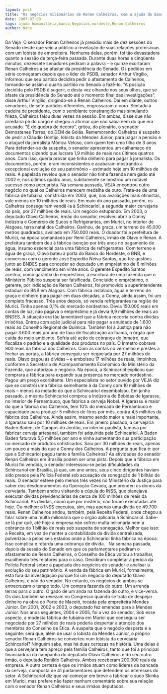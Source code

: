 ```yaml
---
layout: post
title: "Os negócios milionários de Renan Calheiros, com a ajuda do Banco do Nordeste"
date: 2007-07-08
tags: ajuda humanitária,banco,Negócios,nordeste,Renan Calheiros
author: None
---
```

Da Veja&nbsp;
O senador Renan Calheiros j&aacute; presidiu mais de dez sess&otilde;es do Senado desde que veio a p&uacute;blico a revela&ccedil;&atilde;o de suas rela&ccedil;&otilde;es prom&iacute;scuas com um lobista de empreiteira. Nenhuma delas, por&eacute;m, foi t&atilde;o devastadora quanto a sess&atilde;o de ter&ccedil;a-feira passada. Durante duas horas e cinq&uuml;enta minutos, dezessete senadores pediram a palavra &ndash; e quinze exortaram Renan Calheiros a se afastar da presid&ecirc;ncia do Senado. Os pedidos em s&eacute;rie come&ccedil;aram depois que o l&iacute;der do PSDB, senador Arthur Virg&iacute;lio, informou que seu partido decidira pedir o afastamento de Calheiros, tornando-se assim o quarto partido no Senado a faz&ecirc;-lo. &quot;A posi&ccedil;&atilde;o decidida pelo PSDB &eacute; sugerir, e desta vez olhando nos seus olhos, que se afaste da presid&ecirc;ncia do Senado at&eacute; o momento final das investiga&ccedil;&otilde;es&quot;, disse Arthur Virg&iacute;lio, dirigindo-se a Renan Calheiros. Da&iacute; em diante, outros senadores, de sete partidos diferentes, engrossaram o coro. Sentado &agrave; cadeira de presidente, com o semblante constrangido mas simulando frieza, Calheiros falou duas vezes na sess&atilde;o. Em ambas, disse que n&atilde;o arredaria p&eacute; do cargo e chegou a afirmar que n&atilde;o sabia nem do que era acusado. 
&quot;&Eacute; de quebra de decoro&quot;, gritou, do plen&aacute;rio, o senador Demostenes Torres, do DEM de Goi&aacute;s. Rememorando: Calheiros &eacute; suspeito de pedir a Cl&aacute;udio Gontijo, lobista da Mendes J&uacute;nior, para pagar a pens&atilde;o e o aluguel da jornalista M&ocirc;nica Veloso, com quem tem uma filha de 3 anos. Para defender-se da suspeita, o senador apresentou um calhama&ccedil;o de documentos dizendo que lucrara 1,9 milh&atilde;o de reais nos &uacute;ltimos quatros anos. Com isso, queria provar que tinha dinheiro para pagar &agrave; jornalista. Os documentos, por&eacute;m, eram inconsistentes e acabaram mostrando a excepcional evolu&ccedil;&atilde;o do seu patrim&ocirc;nio &ndash; estimado hoje em 10 milh&otilde;es de reais. A papelada revelou que o senador n&atilde;o tinha fazenda nem gado at&eacute; 2002 e, nos &uacute;ltimos quatro anos, subitamente se mostrou um not&aacute;vel sucesso como pecuarista. Na semana passada, VEJA encontrou outro neg&oacute;cio no qual os Calheiros merecem medalha de ouro. Trata-se de uma f&aacute;brica de tuba&iacute;na, constru&iacute;da em 2003, que, nas avalia&ccedil;&otilde;es mais otimistas, vale menos de 10 milh&otilde;es de reais. Em maio do ano passado, por&eacute;m, os Calheiros conseguiram vend&ecirc;-la &agrave; Schincariol, a segunda maior cervejaria do pa&iacute;s, por 27 milh&otilde;es de reais. Um neg&oacute;cio estupendo. 
Em 2003, o deputado Olavo Calheiros, irm&atilde;o do senador, resolveu abrir a Conny Ind&uacute;stria e Com&eacute;rcio de Sucos e Refrigerantes, em Murici, no interior de Alagoas, terra natal dos Calheiros. Ganhou, de gra&ccedil;a, um terreno de 45.000 metros quadrados, avaliado em 750.000 reais. O doador foi a prefeitura de Murici, na &eacute;poca comandada por Remi Calheiros, irm&atilde;o de Olavo e Renan. A prefeitura tamb&eacute;m deu &agrave; f&aacute;brica isen&ccedil;&atilde;o por tr&ecirc;s anos no pagamento de &aacute;gua, insumo essencial para uma f&aacute;brica de refrigerantes. Com terreno e &aacute;gua de gra&ccedil;a, Olavo bateu &agrave; porta do Banco do Nordeste, o BNB, e conversou com o gerente Jos&eacute; Expedito Neiva Santos, que fez gest&otilde;es junto ao BNDES para conceder ao deputado um empr&eacute;stimo de 6 milh&otilde;es de reais, com vencimento em vinte anos. O gerente Expedito Santos aceitou, como garantia do empr&eacute;stimo, a escritura de uma fazenda que o Minist&eacute;rio P&uacute;blico suspeita ser falsificada. Conclu&iacute;do o empr&eacute;stimo, o gerente, por indica&ccedil;&atilde;o de Renan Calheiros, foi promovido a superintendente estadual do BNB em Alagoas. 
Com f&aacute;brica instalada, &aacute;gua e terreno de gra&ccedil;a e dinheiro para pagar em duas d&eacute;cadas, a Conny, ainda assim, foi um completo fracasso. Tr&ecirc;s anos depois, s&oacute; vendia refrigerantes na regi&atilde;o de Murici. Tinha apenas 0,1% do mercado nordestino. Devia 150.000 reais em contas de luz, n&atilde;o pagava o empr&eacute;stimo e j&aacute; devia 9,9 milh&otilde;es de reais ao BNDES. A situa&ccedil;&atilde;o era t&atilde;o lament&aacute;vel que a f&aacute;brica recorria contra d&iacute;vidas irris&oacute;rias. Entrou com a&ccedil;&atilde;o judicial para n&atilde;o pagar a anuidade de 1.600 reais ao Conselho Regional de Qu&iacute;mica. Tamb&eacute;m foi &agrave; Justi&ccedil;a para n&atilde;o pagar 3.600 reais por ano de taxa de fiscaliza&ccedil;&atilde;o ao Ibama, o &oacute;rg&atilde;o que cuida do meio ambiente. Sofria at&eacute; a&ccedil;&atilde;o de cobran&ccedil;a do Inmetro, que fiscaliza o padr&atilde;o e a qualidade dos produtos no pa&iacute;s. O Inmetro cobrava 900 reais da f&aacute;brica dos Calheiros. Com as contas no vermelho e prestes a fechar as portas, a f&aacute;brica conseguiu ser negociada por 27 milh&otilde;es de reais. Olavo pagou as d&iacute;vidas &ndash; e embolsou 17 milh&otilde;es de reais, limpinhos, conforme a Secretaria de Acompanhamento Econ&ocirc;mico do Minist&eacute;rio da Fazenda, que autorizou o neg&oacute;cio. 
Na &eacute;poca, a Schincariol explicou que comprara a f&aacute;brica para expandir sua presen&ccedil;a no mercado nordestino. Pagou um pre&ccedil;o exorbitante. Um especialista no setor ouvido por VEJA diz que se constr&oacute;i uma f&aacute;brica semelhante &agrave; da Conny com 10 milh&otilde;es de reais &ndash; menos da metade do que a Schincariol desembolsou. Em junho passado, a mesma Schincariol comprou a Ind&uacute;stria de Bebidas de Igarassu, no interior de Pernambuco, que fabrica a cerveja Nobel. A Igarassu &eacute; maior do que a f&aacute;brica dos Calheiros, tem 10% do mercado de Pernambuco e capacidade para produzir 5 milh&otilde;es de litros por m&ecirc;s, contra 4,5 milh&otilde;es da f&aacute;brica dos Calheiros. Ainda assim, mesmo sendo maior e mais importante, a Igarassu saiu por 10 milh&otilde;es de reais. Em janeiro passado, a cervejaria Baden Baden, de Campos do Jord&atilde;o, no interior paulista, famosa por fabricar cerveja artesanal, tamb&eacute;m foi adquirida pela Schincariol. A Baden Baden faturava 5,5 milh&otilde;es por ano e vinha aumentando sua participa&ccedil;&atilde;o no mercado de produtos sofisticados. Saiu por 30 milh&otilde;es de reais, apenas um pouco a mais do que a Conny dos Calheiros. A pergunta que fica &eacute;: por que a Schincariol pagou tanto &agrave; fam&iacute;lia Calheiros? 
As atividades do senador Renan Calheiros em Bras&iacute;lia podem ser uma pista. Depois que a f&aacute;brica em Murici foi vendida, o senador interessou-se pelas dificuldades da Schincariol em Bras&iacute;lia, j&aacute; que, um ano antes, seus cinco dirigentes haviam sido presos pela Pol&iacute;cia Federal sob acusa&ccedil;&atilde;o de sonega&ccedil;&atilde;o de 1 bilh&atilde;o de reais. O senador esteve pelo menos tr&ecirc;s vezes no Minist&eacute;rio da Justi&ccedil;a para saber dos desdobramentos da Opera&ccedil;&atilde;o Cevada, que prendeu os donos da cervejaria. Tamb&eacute;m andou visitando a c&uacute;pula do INSS, que planejava executar d&iacute;vidas previdenci&aacute;rias de cerca de 100 milh&otilde;es de reais da Schincariol. As d&iacute;vidas, como que por mist&eacute;rio, n&atilde;o foram executadas at&eacute; hoje. Ou melhor: o INSS executou, sim, mas apenas uma d&iacute;vida de 49.700 reais. Renan Calheiros andou, tamb&eacute;m, pela Receita Federal, onde chegou a falar sobre uma multa milion&aacute;ria que o &oacute;rg&atilde;o aplicaria &agrave; Schincariol. Sabe-se l&aacute; por qu&ecirc;, at&eacute; hoje a empresa n&atilde;o sofreu multa milion&aacute;ria nem a cobran&ccedil;a do 1 bilh&atilde;o de reais sob suspeita de sonega&ccedil;&atilde;o. Melhor que isso: a Receita, em vez de manter a contabilidade da d&iacute;vida centralizada, pulverizou-a pelos seis estados onde a Schincariol tinha f&aacute;brica na &eacute;poca. Isso complica e retarda uma cobran&ccedil;a de d&iacute;vida.&nbsp;&nbsp;
Na semana passada, depois da sess&atilde;o do Senado em que os parlamentares pediram o afastamento de Renan Calheiros, o Conselho de &Eacute;tica voltou a trabalhar, escolhendo tr&ecirc;s relatores para o caso. Decidiram completar a per&iacute;cia da Pol&iacute;cia Federal sobre a papelada dos neg&oacute;cios do senador e analisar a evolu&ccedil;&atilde;o do seu patrim&ocirc;nio. A venda da f&aacute;brica em Murici, formalmente, est&aacute; fora da investiga&ccedil;&atilde;o porque foi um neg&oacute;cio do deputado Olavo Calheiros, e n&atilde;o do senador. No entanto, os neg&oacute;cios de ambos se entrecruzam o tempo todo. Um compra fazenda do outro. Um arrenda terras para o outro. O gado de um anda na fazenda do outro, e vice-versa. Os dois tamb&eacute;m se revezam no Congresso quando se trata de despejar dinheiro na obra do Porto de Macei&oacute;, tocada pela empreiteira Mendes J&uacute;nior. Em 2001, 2002 e 2003, o deputado fez emendas para a Mendes J&uacute;nior. Nos anos seguintes, 2004 e 2005, foi a vez do senador. Sob esse aspecto, a modesta f&aacute;brica de tuba&iacute;na em Murici que conseguiu ser negociada por 27 milh&otilde;es de reais poderia despertar a aten&ccedil;&atilde;o dos membros do Conselho de &Eacute;tica. A suspeita que o neg&oacute;cio desperta &eacute; a seguinte: ser&aacute; que, al&eacute;m de usar o lobista da Mendes J&uacute;nior, o pr&oacute;prio senador Renan Calheiros se converteu num lobista da cervejaria Schincariol? Ningu&eacute;m sabe, mas h&aacute; duas certezas na hist&oacute;ria. Uma delas &eacute; que a cervejaria tem apre&ccedil;o pela fam&iacute;lia Calheiros, tanto que foi a principal financiadora da campanha do deputado Olavo Calheiros e do seu outro irm&atilde;o, o deputado Renildo Calheiros. Ambos receberam 200.000 reais da empresa. A outra certeza &eacute; que os irm&atilde;os atuam como l&iacute;deres da bancada da cerveja, composta de 41 parlamentares que defendem os interesses do setor. A Schincariol diz que vai come&ccedil;ar em breve a fabricar o suco Skinka em Murici, mas prefere n&atilde;o fazer nenhum coment&aacute;rio sobre sua rela&ccedil;&atilde;o com o senador Renan Calheiros e seus irm&atilde;os deputados.
&nbsp; 